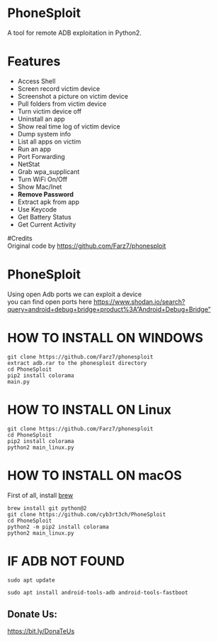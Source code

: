 # PhoneSploit
A tool for remote ADB exploitation in Python2.

# Features
* Access Shell
* Screen record victim device
* Screenshot a picture on victim device
* Pull folders from victim device
* Turn victim device off
* Uninstall an app
* Show real time log of victim device
* Dump system info
* List all apps on victim
* Run an app
* Port Forwarding
* NetStat
* Grab wpa_supplicant
* Turn WiFi On/Off
* Show Mac/Inet
* __Remove Password__
* Extract apk from app  
* Use Keycode   
* Get Battery Status
* Get Current Activity

#Credits
<br> Original code by https://github.com/Farz7/phonesploit
<br>

# PhoneSploit 



Using open Adb ports we can exploit a device
<br> you can find open ports here https://www.shodan.io/search?query=android+debug+bridge+product%3A”Android+Debug+Bridge”
<br>



# HOW TO INSTALL ON WINDOWS
```
git clone https://github.com/Farz7/phonesploit
extract adb.rar to the phonesploit directory 
cd PhoneSploit
pip2 install colorama
main.py
```

# HOW TO INSTALL ON Linux
```
git clone https://github.com/Farz7/phonesploit
cd PhoneSploit
pip2 install colorama
python2 main_linux.py
```

# HOW TO INSTALL ON macOS
First of all, install [brew](https://brew.sh)
```
brew install git python@2
git clone https://github.com/cyb3rt3ch/PhoneSploit
cd PhoneSploit
python2 -m pip2 install colorama
python2 main_linux.py
```

# IF ADB NOT FOUND
```shell
sudo apt update

sudo apt install android-tools-adb android-tools-fastboot

```

## Donate Us:
   https://bit.ly/DonaTeUs

